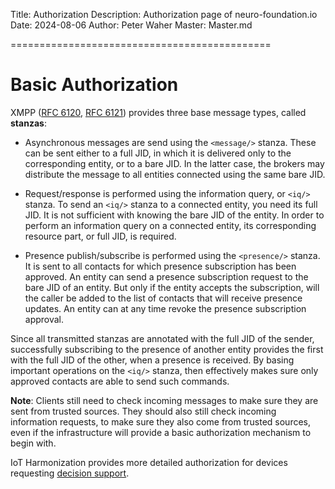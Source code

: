 ﻿Title: Authorization
Description: Authorization page of neuro-foundation.io
Date: 2024-08-06
Author: Peter Waher
Master: Master.md

=============================================

Basic Authorization
========================

XMPP ([RFC 6120](https://tools.ietf.org/html/rfc6120), [RFC 6121](https://tools.ietf.org/html/rfc6121)) provides three base message types, called **stanzas**:

* Asynchronous messages are send using the `<message/>` stanza. These can be sent either to a full JID, in which it is delivered only to the corresponding
entity, or to a bare JID. In the latter case, the brokers may distribute the message to all entities connected using the same bare JID.

* Request/response is performed using the information query, or `<iq/>` stanza. To send an `<iq/>` stanza to a connected entity, you need its full JID.
It is not sufficient with knowing the bare JID of the entity. In order to perform an information query on a connected entity, its corresponding
resource part, or full JID, is required.

* Presence publish/subscribe is performed using the `<presence/>` stanza. It is sent to all contacts for which presence subscription has been approved.
An entity can send a presence subscription request to the bare JID of an entity. But only if the entity accepts the subscription, will the caller be
added to the list of contacts that will receive presence updates. An entity can at any time revoke the presence subscription approval.

Since all transmitted stanzas are annotated with the full JID of the sender, successfully subscribing to the presence of another entity provides the
first with the full JID of the other, when a presence is received. By basing important operations on the `<iq/>` stanza, then effectively makes sure only
approved contacts are able to send such commands.

**Note**: Clients still need to check incoming messages to make sure they are sent from trusted sources. They should also still check incoming
information requests, to make sure they also come from trusted sources, even if the infrastructure will provide a basic authorization mechanism to
begin with.

IoT Harmonization provides more detailed authorization for devices requesting [decision support](DecisionSupport.md).